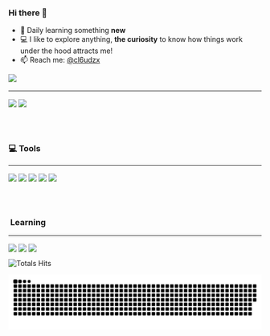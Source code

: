 
### Hi there 👋

- 🌱 Daily learning something <b>new</b>
- :computer:     I like to explore anything, <b>the curiosity</b> to know how things work under the hood attracts me!
- 📫 Reach me: [@cl6udzx](https://www.instagram.com/cl6udzx/)

<a href="https://wigle.net">
<img border="0" src="https://wigle.net/bi/hsEjhcO1VQEGar5XjeEJ2A.png">
</a>


---

<img align="center" src="https://github-readme-stats.vercel.app/api?username=cl6udzx&show_icons=true&count_private=true&theme=radical&hide_border=true&bg_color=0D1117"/>
 <img align="center" src="https://github-readme-stats.vercel.app/api/top-langs/?username=cl6udzx&langs_count=8&count_private=true&layout=compact&theme=radical&hide_border=true&bg_color=0D1117"/>

 <br></br>

### 💻&nbsp;Tools 

--- 

<div> <img align="center" src="https://img.shields.io/badge/Visual_Studio_Code-0078D4?style=for-the-badge&logo=visual%20studio%20code&logoColor=white"/> 
<img align="center" src="https://img.shields.io/badge/Arduino_IDE-00979D?style=for-the-badge&logo=arduino&logoColor=white"/>
<img align="center" src="https://img.shields.io/badge/Adobe%20Photoshop-31A8FF?style=for-the-badge&logo=Adobe%20Photoshop&logoColor=black"/>
<img align="center" src="https://img.shields.io/badge/Adobe%20Premiere%20Pro-9999FF?style=for-the-badge&logo=Adobe%20Premiere%20Pro&logoColor=white"/>
<img align="center" src="https://img.shields.io/badge/Figma-F24E1E?style=for-the-badge&logo=figma&logoColor=white"/>
</div>

<br></br>

### &nbsp;Learning

---

<div><img align="center" src="https://img.shields.io/badge/Edx-193A3E?style=for-the-badge&logo=edx&logoColor=white"/>
<img align="center" src="https://img.shields.io/badge/freecodecamp-27273D?style=for-the-badge&logo=freecodecamp&logoColor=white"/>
<img align="center" src="https://img.shields.io/badge/YouTube-FF0000?style=for-the-badge&logo=youtube&logoColor=white"/>


</div>

![Totals Hits](https://komarev.com/ghpvc/?username=cl6udzx&style=flat&color=orange&label=PROFILE+VIEWS) 

![Snake animation](https://github.com/cl6udzx/cl6udzx/blob/output/github-contribution-grid-snake.svg)
